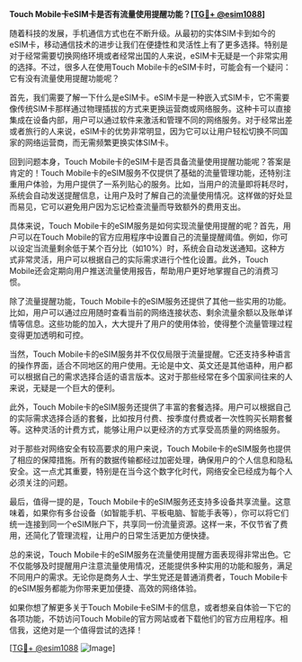 **Touch Mobile卡eSIM卡是否有流量使用提醒功能？[[TG💪+ @esim1088](https://t.me/s/esim1088)]**

随着科技的发展，手机通信方式也在不断升级。从最初的实体SIM卡到如今的eSIM卡，移动通信技术的进步让我们在便捷性和灵活性上有了更多选择。特别是对于经常需要切换网络环境或者经常出国的人来说，eSIM卡无疑是一个非常实用的选择。不过，很多人在使用Touch Mobile卡的eSIM卡时，可能会有一个疑问：它有没有流量使用提醒功能呢？

首先，我们需要了解一下什么是eSIM卡。eSIM卡是一种嵌入式SIM卡，它不需要像传统SIM卡那样通过物理插拔的方式来更换运营商或网络服务。这种卡可以直接集成在设备内部，用户可以通过软件来激活和管理不同的网络服务。对于经常出差或者旅行的人来说，eSIM卡的优势非常明显，因为它可以让用户轻松切换不同国家的网络运营商，而无需频繁更换实体SIM卡。

回到问题本身，Touch Mobile卡的eSIM卡是否具备流量使用提醒功能呢？答案是肯定的！Touch Mobile卡的eSIM服务不仅提供了基础的流量管理功能，还特别注重用户体验，为用户提供了一系列贴心的服务。比如，当用户的流量即将耗尽时，系统会自动发送提醒信息，让用户及时了解自己的流量使用情况。这样做的好处显而易见，它可以避免用户因为忘记检查流量而导致额外的费用支出。

具体来说，Touch Mobile卡的eSIM服务是如何实现流量使用提醒的呢？首先，用户可以在Touch Mobile的官方应用程序中设置自己的流量提醒阈值。例如，你可以设定当流量剩余低于某个百分比（如10%）时，系统会自动发送通知。这种方式非常灵活，用户可以根据自己的实际需求进行个性化设置。此外，Touch Mobile还会定期向用户推送流量使用报告，帮助用户更好地掌握自己的消费习惯。

除了流量提醒功能，Touch Mobile卡的eSIM服务还提供了其他一些实用的功能。比如，用户可以通过应用随时查看当前的网络连接状态、剩余流量余额以及账单详情等信息。这些功能的加入，大大提升了用户的使用体验，使得整个流量管理过程变得更加透明和可控。

当然，Touch Mobile卡的eSIM服务并不仅仅局限于流量提醒。它还支持多种语言的操作界面，适合不同地区的用户使用。无论是中文、英文还是其他语种，用户都可以根据自己的需求选择合适的语言版本。这对于那些经常在多个国家间往来的人来说，无疑是一个巨大的便利。

此外，Touch Mobile卡的eSIM服务还提供了丰富的套餐选择。用户可以根据自己的实际需求选择合适的套餐，比如按月付费、按季度付费或者一次性购买长期套餐等。这种灵活的计费方式，能够让用户以更经济的方式享受高质量的网络服务。

对于那些对网络安全有较高要求的用户来说，Touch Mobile卡的eSIM服务也提供了相应的保障措施。所有的数据传输都经过加密处理，确保用户的个人信息和隐私安全。这一点尤其重要，特别是在当今这个数字化时代，网络安全已经成为每个人必须关注的问题。

最后，值得一提的是，Touch Mobile卡的eSIM服务还支持多设备共享流量。这意味着，如果你有多台设备（如智能手机、平板电脑、智能手表等），你可以将它们统一连接到同一个eSIM账户下，共享同一份流量资源。这样一来，不仅节省了费用，还简化了管理流程，让用户的日常生活更加方便快捷。

总的来说，Touch Mobile卡的eSIM服务在流量使用提醒方面表现得非常出色。它不仅能够及时提醒用户注意流量使用情况，还能提供多种实用的功能和服务，满足不同用户的需求。无论你是商务人士、学生党还是普通消费者，Touch Mobile卡的eSIM服务都能为你带来更加便捷、高效的网络体验。

如果你想了解更多关于Touch Mobile卡eSIM卡的信息，或者想亲自体验一下它的各项功能，不妨访问Touch Mobile的官方网站或者下载他们的官方应用程序。相信我，这绝对是一个值得尝试的选择！

[[TG💪+ @esim1088](https://t.me/s/esim1088) ![Image](https://i.postimg.cc/4NQfJmqS/Snipaste-2025-05-13-00-14-12.png)]